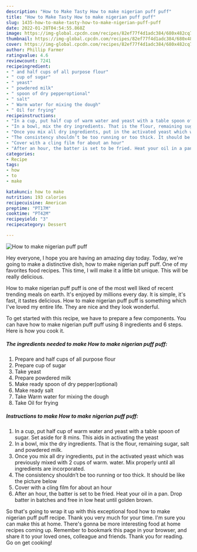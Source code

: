 ```yaml
---
description: "How to Make Tasty How to make nigerian puff puff"
title: "How to Make Tasty How to make nigerian puff puff"
slug: 1435-how-to-make-tasty-how-to-make-nigerian-puff-puff
date: 2022-01-28T04:54:55.868Z
image: https://img-global.cpcdn.com/recipes/82ef77f4d1adc384/680x482cq70/how-to-make-nigerian-puff-puff-recipe-main-photo.jpg
thumbnail: https://img-global.cpcdn.com/recipes/82ef77f4d1adc384/680x482cq70/how-to-make-nigerian-puff-puff-recipe-main-photo.jpg
cover: https://img-global.cpcdn.com/recipes/82ef77f4d1adc384/680x482cq70/how-to-make-nigerian-puff-puff-recipe-main-photo.jpg
author: Phillip Farmer
ratingvalue: 4.6
reviewcount: 7241
recipeingredient:
- " and half cups of all purpose flour"
- " cup of sugar"
- " yeast"
- " powdered milk"
- " spoon of dry pepperoptional"
- " salt"
- " Warm water for mixing the dough"
- " Oil for frying"
recipeinstructions:
- "In a cup, put half cup of warm water and yeast with a table spoon of sugar. Set aside for 8 mins. This aids in activating the yeast"
- "In a bowl, mix the dry ingredients. That is the flour, remaining sugar, salt and powdered milk."
- "Once you mix all dry ingredients, put in the activated yeast which was previously mixed with 2 cups of warm. water. Mix properly until all ingredients are incorporated."
- "The consistency shouldn’t be too running or too thick. It should be like the picture below"
- "Cover with a cling film for about an hour"
- "After an hour, the batter is set to be fried. Heat your oil in a pan. Drop batter in batches and free in low heat until golden brown."
categories:
- Recipe
tags:
- how
- to
- make

katakunci: how to make 
nutrition: 193 calories
recipecuisine: American
preptime: "PT17M"
cooktime: "PT42M"
recipeyield: "3"
recipecategory: Dessert

---
```



![How to make nigerian puff puff](https://img-global.cpcdn.com/recipes/82ef77f4d1adc384/680x482cq70/how-to-make-nigerian-puff-puff-recipe-main-photo.jpg)

Hey everyone, I hope you are having an amazing day today. Today, we're going to make a distinctive dish, how to make nigerian puff puff. One of my favorites food recipes. This time, I will make it a little bit unique. This will be really delicious.



How to make nigerian puff puff is one of the most well liked of recent trending meals on earth. It's enjoyed by millions every day. It is simple, it's fast, it tastes delicious. How to make nigerian puff puff is something which I've loved my entire life. They are nice and they look wonderful.


To get started with this recipe, we have to prepare a few components. You can have how to make nigerian puff puff using 8 ingredients and 6 steps. Here is how you cook it.

<!--inarticleads1-->

##### The ingredients needed to make How to make nigerian puff puff:

1. Prepare  and half cups of all purpose flour
1. Prepare  cup of sugar
1. Take  yeast
1. Prepare  powdered milk
1. Make ready  spoon of dry pepper(optional)
1. Make ready  salt
1. Take  Warm water for mixing the dough
1. Take  Oil for frying




<!--inarticleads2-->

##### Instructions to make How to make nigerian puff puff:

1. In a cup, put half cup of warm water and yeast with a table spoon of sugar. Set aside for 8 mins. This aids in activating the yeast
1. In a bowl, mix the dry ingredients. That is the flour, remaining sugar, salt and powdered milk.
1. Once you mix all dry ingredients, put in the activated yeast which was previously mixed with 2 cups of warm. water. Mix properly until all ingredients are incorporated.
1. The consistency shouldn’t be too running or too thick. It should be like the picture below
1. Cover with a cling film for about an hour
1. After an hour, the batter is set to be fried. Heat your oil in a pan. Drop batter in batches and free in low heat until golden brown.




So that's going to wrap it up with this exceptional food how to make nigerian puff puff recipe. Thank you very much for your time. I'm sure you can make this at home. There's gonna be more interesting food at home recipes coming up. Remember to bookmark this page in your browser, and share it to your loved ones, colleague and friends. Thank you for reading. Go on get cooking!
